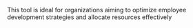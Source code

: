 This tool is ideal for organizations aiming to optimize employee development strategies and allocate resources effectively
